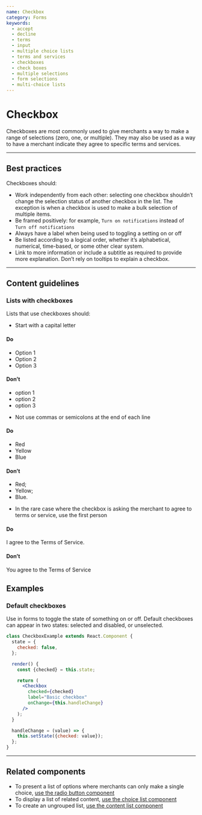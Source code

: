 ```yaml
---
name: Checkbox
category: Forms
keywords:
  - accept
  - decline
  - terms
  - input
  - multiple choice lists
  - terms and services
  - checkboxes
  - check boxes
  - multiple selections
  - form selections
  - multi-choice lists
---
```


# Checkbox

Checkboxes are most commonly used to give merchants a way to make a range of selections (zero, one, or multiple). They may also be used as a way to have a merchant indicate they agree to specific terms and services.

---

## Best practices

Checkboxes should:

* Work independently from each other: selecting one checkbox shouldn’t change
  the selection status of another checkbox in the list. The exception is when a
  checkbox is used to make a bulk selection of multiple items.
* Be framed positively: for example, `Turn on notifications` instead of
  `Turn off notifications`
* Always have a label when being used to toggling a setting on or off
* Be listed according to a logical order, whether it’s alphabetical, numerical,
  time-based, or some other clear system.
* Link to more information or include a subtitle as required to provide more
  explanation. Don’t rely on tooltips to explain a checkbox.

---

## Content guidelines

### Lists with checkboxes

Lists that use checkboxes should:

* Start with a capital letter

<!-- usageblock -->

#### Do

* Option 1
* Option 2
* Option 3

#### Don’t

* option 1
* option 2
* option 3

<!-- end -->

* Not use commas or semicolons at the end of each line

<!-- usageblock -->

#### Do

* Red
* Yellow
* Blue

#### Don’t

* Red;
* Yellow;
* Blue.

<!-- end -->

* In the rare case where the checkbox is asking the merchant to agree to terms
  or service, use the first person

<!-- usageblock -->

#### Do

I agree to the Terms of Service.

#### Don’t

You agree to the Terms of Service

<!-- end -->

## Examples

### Default checkboxes

Use in forms to toggle the state of something on or off. Default checkboxes can appear in two states: selected and disabled, or unselected.

```jsx
class CheckboxExample extends React.Component {
  state = {
    checked: false,
  };

  render() {
    const {checked} = this.state;

    return (
      <Checkbox
        checked={checked}
        label="Basic checkbox"
        onChange={this.handleChange}
      />
    );
  }

  handleChange = (value) => {
    this.setState({checked: value});
  };
}
```

---

## Related components

* To present a list of options where merchants can only make a single choice, [use the radio button component](/components/forms/radio-button)
* To display a list of related content, [use the choice list component](/components/forms/choice-list)
* To create an ungrouped list, [use the content list component](/components/lists-and-tables/list)

